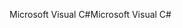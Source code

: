 <span data-ttu-id="f93f5-101">Microsoft Visual C#</span><span class="sxs-lookup"><span data-stu-id="f93f5-101">Microsoft Visual C#</span></span>